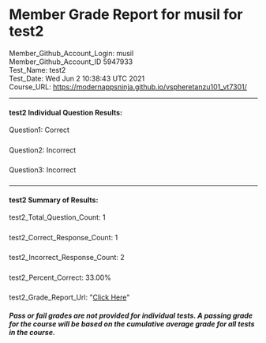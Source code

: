 # Member Grade Report for musil for test2  
   
Member_Github_Account_Login: musil  
Member_Github_Account_ID 5947933  
Test_Name: test2  
Test_Date: Wed Jun  2 10:38:43 UTC 2021  
Course_URL: https://modernappsninja.github.io/vspheretanzu101_vt7301/  
   
---  
#### test2 Individual Question Results:  
Question1: Correct  
#####  
Question2: Incorrect  
#####  
Question3: Incorrect  
#####  
---  
#### test2 Summary of Results:  
test2_Total_Question_Count: 1  
#####  
test2_Correct_Response_Count: 1  
#####  
test2_Incorrect_Response_Count: 2  
#####  
test2_Percent_Correct: 33.00%  
#####  
test2_Grade_Report_Url: "[Click Here](https://github.com/modernappsninjas/musil/blob/main/static/userdata/courses/vspheretanzu101_vt7301/grade_report.pr283.test2.md)"
##### Pass or fail grades are not provided for individual tests. A passing grade for the course will be based on the cumulative average grade for all tests in the course.  

